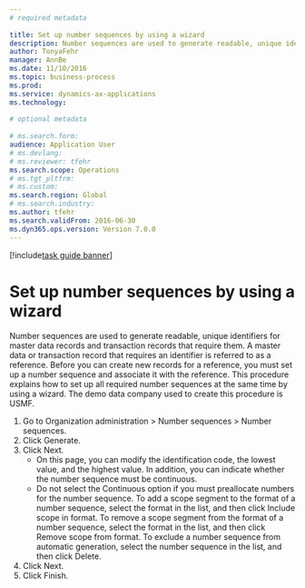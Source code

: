 ```yaml
--- 
# required metadata 
 
title: Set up number sequences by using a wizard
description: Number sequences are used to generate readable, unique identifiers for master data records and transaction records that require them. 
author: TonyaFehr 
manager: AnnBe 
ms.date: 11/10/2016
ms.topic: business-process 
ms.prod:  
ms.service: dynamics-ax-applications 
ms.technology:  
 
# optional metadata 
 
# ms.search.form:   
audience: Application User 
# ms.devlang:  
# ms.reviewer: tfehr 
ms.search.scope: Operations 
# ms.tgt_pltfrm:  
# ms.custom:  
ms.search.region: Global
# ms.search.industry: 
ms.author: tfehr 
ms.search.validFrom: 2016-06-30 
ms.dyn365.ops.version: Version 7.0.0 
---
```


[!include[task guide banner](.../includes/task-guide-banner.md)]

# Set up number sequences by using a wizard

Number sequences are used to generate readable, unique identifiers for master data records and transaction records that require them. A master data or transaction record that requires an identifier is referred to as a reference. Before you can create new records for a reference, you must set up a number sequence and associate it with the reference. This procedure explains how to set up all required number sequences at the same time by using a wizard. The demo data company used to create this procedure is USMF.

1. Go to Organization administration > Number sequences > Number sequences.
2. Click Generate.
3. Click Next.
    * On this page, you can modify the identification code, the lowest value, and the highest value. In addition, you can indicate whether the number sequence must be continuous.   
    * Do not select the Continuous option if you must preallocate numbers for the number sequence.     To add a scope segment to the format of a number sequence, select the format in the list, and then click Include scope in format.     To remove a scope segment from the format of a number sequence, select the format in the list, and then click Remove scope from format.     To exclude a number sequence from automatic generation, select the number sequence in the list, and then click Delete.  
4. Click Next.
5. Click Finish.

